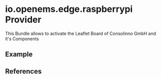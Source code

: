# io.openems.edge.raspberrypi Provider

This Bundle allows to activate the Leaflet Board of Consolinno GmbH and it's Components

## Example

## References

